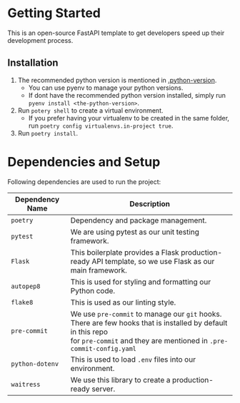 # Getting Started

This is an open-source FastAPI template to get developers speed up their development process.

## Installation

1. The recommended python version is mentioned in [.python-version](./.python-version).
    - You can use pyenv to manage your python versions.
    - If dont have the recommended python version installed, simply run `pyenv install <the-python-version>`.
2. Run `potery shell` to create a virtual environment.
    - If you prefer having your virtualenv to be created in the same folder, run `poetry config virtualenvs.in-project true`.
3. Run `poetry install`.

# Dependencies and Setup

Following dependencies are used to run the project:

| Dependency Name | Description                                                                                                                                                                              |
| --------------- | ---------------------------------------------------------------------------------------------------------------------------------------------------------------------------------------- |
| `poetry`        | Dependency and package management.                                                                                                                                                       |
| `pytest`        | We are using pytest as our unit testing framework.                                                                                                                                       |
| `Flask`         | This boilerplate provides a Flask production-ready API template, so we use Flask as our main framework.                                                                                  |
| `autopep8`      | This is used for styling and formatting our Python code.                                                                                                                                 |
| `flake8`        | This is used as our linting style.                                                                                                                                                       |
| `pre-commit`    | We use `pre-commit` to manage our `git` hooks. There are few hooks that is installed by default in this repo <br /> for `pre-commit` and they are mentioned in `.pre-commit-config.yaml` |
| `python-dotenv` | This is used to load `.env` files into our environment.                                                                                                                                  |
| `waitress`      | We use this library to create a production-ready server.                                                                                                                                 |
